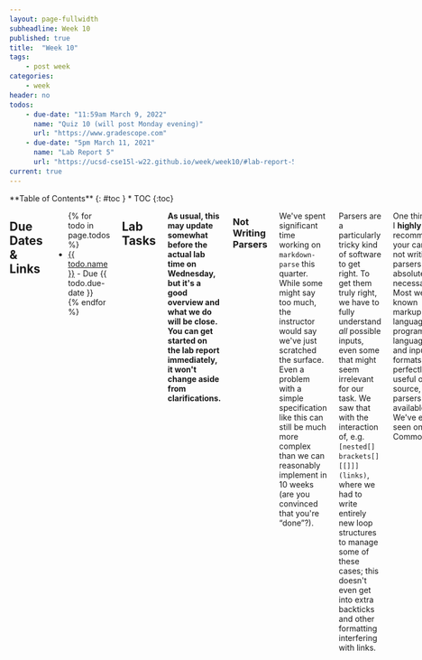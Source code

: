 ```yaml
---
layout: page-fullwidth
subheadline: Week 10
published: true
title:  "Week 10"
tags:
    - post week
categories:
    - week
header: no
todos:
    - due-date: "11:59am March 9, 2022"
      name: "Quiz 10 (will post Monday evening)"
      url: "https://www.gradescope.com"
    - due-date: "5pm March 11, 2021"
      name: "Lab Report 5"
      url: "https://ucsd-cse15l-w22.github.io/week/week10/#lab-report-5"
current: true
---
```


<div class="row">
<div class="medium-4 medium-push-8 columns" markdown="1">
<div class="panel radius fixed-toc"  data-options="sticky_on:large" markdown="1">
**Table of Contents**
{: #toc }
*  TOC
{:toc}
</div>
</div><!-- /.medium-4.columns -->

<div class="medium-8 medium-pull-4 columns" markdown="1">

## Due Dates & Links

<ul>
{% for todo in page.todos %}
<li><a href="{{ todo.url }}">{{ todo.name }}</a> - Due {{ todo.due-date }}</li>
{% endfor %}
</ul>

## Lab Tasks

**As usual, this may update somewhat before the actual lab time on Wednesday,
but it's a good overview and what we do will be close. You can get started on
the lab report immediately, it won't change aside from clarifications.**

### Not Writing Parsers

We've spent significant time working on `markdown-parse` this quarter. While
some might say too much, the instructor would say we've just scratched the
surface. Even a problem with a simple specification like this can still be much
more complex than we can reasonably implement in 10 weeks (are you convinced
that you're “done”?).

Parsers are a particularly tricky kind of software to get right. To get them
truly right, we have to fully understand _all_ possible inputs, even some that
might seem irrelevant for our task. We saw that with the interaction of, e.g.
`[nested[] brackets[][[]]](links)`, where we had to write entirely new loop
structures to manage some of these cases; this doesn't even get into extra
backticks and other formatting interfering with links.

One thing that I **highly** recommend in your career is not writing parsers
unless absolutely necessary. Most well-known markup languages, programming
languages, and input formats have perfectly useful open-source, free parsers
available. We've even seen one -- CommonMark!

While in principle it seems like CommonMark has done our job for us, it's worth
seeing what it looks like to actually _use_ it to accomplish something.
CommonMark has written a full parser and translator that turns `.md` files into
`.html` files. This isn't exactly what `getLinks` does. How to get from one to
the other?

#### Getting CommonMark

Well, the first thing to do is figure out how to run CommonMark at all. Here's
their Java implementation:

[https://github.com/commonmark/commonmark-java](https://github.com/commonmark/commonmark-java)

Before we run off and _clone_ it, let's think a little bit about our goals. We
don't (necessarily) want to edit the source code of CommonMark. It would be nice
if we could use it as a library. CommonMark, like JUnit (the other code we've
often used as a library), is distributed as `.jar` files. The README, which you
can see on their Github webpage, talks about this:

![](/images/commonmark-readme.png)

We've copied that [Maven
Central](https://search.maven.org/search?q=g:org.commonmark) link here for your
convenience. Maven is a tool that's used for tracking, downloading, and updating
`.jar` files associated with Java libraries. We _could_ use to build/import
CommonMark, but we won't take the time for its complexity today. Instead, we'll
just download the correct `.jar` file directly.

There is a download link next to the top item in the list on Maven; download the
`.jar` file for it:

![](/images/maven-jar.png)

The file you've just downloaded is a lot like the `.jar` file we've used for
JUnit in its format -- we'll need to use `-cp` to include it when building and
running our program if we use its classes, for instance.

Put the `.jar` file you downloaded in the `lib/` directory of your
`markdown-parse` project.

#### Running an Example

Let's make a brand-new file to test out CommonMark and see if we can figure out
what it does. Let's copy one of their examples and try it out. Copy the first
example (Parse and Render HTML) from the CommonMark README into a new file
called `TryCommonMark.java`, then compile and run it.

Oops. I got something like this:

```
$ javac TryCommonMark.java 
TryCommonMark.java:5: error: class, interface, enum, or record expected
Parser parser = Parser.builder().build();
^
TryCommonMark.java:6: error: class, interface, enum, or record expected
Node document = parser.parse("This is *Sparta*");
^
TryCommonMark.java:7: error: class, interface, enum, or record expected
HtmlRenderer renderer = HtmlRenderer.builder().build();
^
TryCommonMark.java:8: error: class, interface, enum, or record expected
renderer.render(document);  // "<p>This is <em>Sparta</em></p>\n"
^
4 errors
```

**Write in notes**: Make sure you've copied the code and produced this error.

Turns out the CommonMark folks didn't give us a full working program with a
`main` method, and so on. They expected us to use our _general knowledge of how
Java works_ to take their example and produce a meaningful program out of it.
OK, we know how to make a `main` method. Let's leave the imports at the top, but
take the meaningful code and put it in `main`, like this:

```
import org.commonmark.node.*;
import org.commonmark.parser.Parser;
import org.commonmark.renderer.html.HtmlRenderer;

class TryCommonMark {
    public static void main(String[] args) {
        Parser parser = Parser.builder().build();
        Node document = parser.parse("This is *Sparta*");
        HtmlRenderer renderer = HtmlRenderer.builder().build();
        renderer.render(document);  // "<p>This is <em>Sparta</em></p>\n"
    }
}
```

If we run _this_ version, we get another error:

```
$ javac TryCommonMark.java
TryCommonMark.java:2: error: package org.commonmark.parser does not exist
import org.commonmark.parser.Parser;
                            ^
TryCommonMark.java:3: error: package org.commonmark.renderer.html does not exist
import org.commonmark.renderer.html.HtmlRenderer;
                                   ^
TryCommonMark.java:1: error: package org.commonmark.node does not exist
import org.commonmark.node.*;
```

Of course! We need to include the classpath in order to access all that
CommonMark goodness. We could type this out at the command line, but we have a
pretty good place to put the classpath (and we know we'll need it there later) –
our `makefile`!

One thing that can make our lives a little easier here – classpath supports `*`
for use as a wildcard. So we can actually set our `CLASSPATH` variable to just
`lib/*:.`, and that will include _all_ the `.jar` files in `lib/` (along with
the current directory `.`) when we use `CLASSPATH` in the `makefile`:

```
CLASSPATH = lib/*:.
```

Then we can use a rule like `MarkdownParse.class` to built this class:

```
TryCommonMark.class: TryCommonMark.java
	javac -g -cp $(CLASSPATH) TryCommonMark.java
```

(Remember to make sure there's a `<tab>` character before the command)

Then we can run:

```
$ make TryCommonMark.class
javac -g -cp lib/*:. TryCommonMark.java
```

Cool! It built. If you get an error here, carefully check for typos and
completion of the last few steps. Brainstorm together what the cause could be!
Retrace the steps, use the error message, and so on to figure out how to make
this compile.

Then, let's try running it:

```
$ java TryCommonMark
Exception in thread "main" java.lang.NoClassDefFoundError: org/commonmark/parser/Parser
        at TryCommonMark.main(TryCommonMark.java:7)
```

Oops! We need the `-cp` option to include the CommonMark jar file again. We can
use the abbreviated `*` version to save some typing:

```
$ java -cp "lib/*:." TryCommonMark
```

And it... sucessfully prints nothing!  Why doesn't it print anything? How can we
make it print something? Change the program so it actually prints the results.

**Write in notes**: Take a screenshot of your program printing the results. Make
a commit with the code so far – don't forget to add new files! Push, and put a
link to the commit in your notes document.

**Write in notes**: What's something that was confusing for your group about the
example CommonMark provided? What did they assume about you as a user? Do you
think other projects with READMEs that you'll encounter in the future make
similar assumptions?

#### Using CommonMark for Our Task

Printing HTML is great! But it doesn't accomplish our goal of implementing
`getLinks`. We need to review some of the other examples in the README to figure
out how to use this correctly.

**Before reading ahead**: which example from the
CommonMark README do you think is most helpful here, and why?

<p style="margin-bottom:10em;"></p>

This example seems promising:

[Use a visitor to process parsed nodes](https://github.com/commonmark/commonmark-java#use-a-visitor-to-process-parsed-nodes)

Rather than rendering directly to HTML, it shows how to “visit” every `Text`
element in the parsed markdown. It counts words. We might be interested in doing
something similar to collect a list of all links!

First, let's make sure we can get the example working with our small demo file.
Again, it has two parts, the class that implements the visitor and the code that
goes in `main` or some other method that gets the evaluation started:

```
# this part actually does the computation
Node node = parser.parse("Example\n=======\n\nSome more text");
WordCountVisitor visitor = new WordCountVisitor();
node.accept(visitor);
visitor.wordCount;  // 4

# this class can be defined anywhere in the file
class WordCountVisitor extends AbstractVisitor {
    int wordCount = 0;

    @Override
    public void visit(Text text) {
        // This is called for all Text nodes. Override other visit methods for other node types.

        // Count words (this is just an example, don't actually do it this way for various reasons).
        wordCount += text.getLiteral().split("\\W+").length;

        // Descend into children (could be omitted in this case because Text nodes don't have children).
        visitChildren(text);
    }
}
```

Add these parts to `TryCommonMark.java` and add a print statement to print the
resulting word count – make sure you can get this kind of interaction:

```
$ make TryCommonMark.class
javac -g -cp lib/*:. TryCommonMark.java
$ java -cp "lib/*:." TryCommonMark
4
```

**Write down in notes** once you get this behavior, make a commit and push, and
copy the link to the commit into your notes document.

There's a bit of jargon here that's common to parsing tools. The parsed markdown
string is returned as a `Node` -- so, a tree. A _Visitor_ is a programming
pattern for trees where a visitor class can override a `visit` method with
arguments of different types corresponding to types of nodes in the tree. Here,
that's `Text`, so the `visit(Text)` method gets called for each text node in the
tree.

There's another node type called `Link` (I looked it up in the [documentation
linked from the
README](https://www.javadoc.io/doc/org.commonmark/commonmark/latest/index.html)).

With this in mind, there are a few steps left to get a full `getLinks`
implementation:

- Try writing another _visitor_ (a class that extends `AbstractVisitor`) whose
`visit` method takes `Link` arguments, and whose overall purpose is to count the
links in a file rather than the number of words. Change the example you have in
`TryCommonMark.java` to use this visitor instead (and make sure it has a link in
it!).
- Change the visitor so that instead of counting the number of links, it adds
each link to an `ArrayList<String>`. Test it out using `TryCommonMark`.
- Move your visitor implementation over into `MarkdownParse.java`. Delete the
body of `getLinks(String)` (don't worry, it's saved in `git`), and replace it with code
to use the visitor to get the links and return them. Remember to move over any
necessary `import` statements!
- Run your tests! Do they all pass? Try running it on all the `test-files/` from
last week's lab, and on other, more complex/larger tests.

**Write down in notes**: How far did you get? Copy the commit with the last
checkpoint where you had things running along this progression into your notes.

The main lesson here is that if you find yourself needing to write something
like a parser for a project, _you probably don't have to do it yourself_. You
will likely be better off reading some documentation and using an
already-existing tool.

Of course, using existing tools often requires reading documentation,
understanding logistics like how to find and import a `.jar` file, adapting
examples for your own use, and so on. These are skills you can practice, ask for
help with, and so on in order to broaden the kinds of programs you can write.

### Review Game

Having fun is a good way to make memories, including about computing content.
For the next 30 minutes of lab, we'll play a game together reviewing content
from CSE15L. Your lab tutor will wrap up the last part with about an hour left
to move on to the game, which will be done with the whole lab section (not just
your group).

### AMA with the Staff

For the last 30 minutes of lab, you'll have the chance to ask anything
(reasonable) to your lab staff (TA and all the tutors for your section). You'll
get a section-specific Google Form for submitting questions, and you'll also be
able to raise your hand and ask questions live. Ask about CS courses,
internships, tutoring, research, folks' experience at UCSD in general and in
CSE, and more!

## Lab Report 5

In lab 9, you experimented with the many tests provided from commonmark-spec.
For this lab report, choose any _two_ tests where your implementation (or a
representative implementation from your group) had _different_ answers than the
implementation we provided for lab 9. Note that this is the implementation in
the [markdown-parse](https://github.com/ucsd-cse15l-w22/markdown-parse)
repository, _not_ the one you did today in lab 10. The tests with different
answers should correspond to **different bugs** – that is, you couldn't easily
fix both with one code change.

Explain:

- How you found the tests with different results (Did you use `diff` on the
results of running a bash for loop? Did you search through manually? Did you use
some other programmatic idea?)
- For each test:
    - Describe which implementation is correct, or if you think _neither_ is
    correct, by showing both actual outputs and indicating what the expected
    output is.
    - For the implementation that's not correct (or choose one if both are
    incorrect), describe the _bug (the problem in the code). You don't have to
    provide a fix, but you should be specific about what is wrong with the
    program, and show the code that should be fixed.

You can submit your lab report to the “Lab Repor 5” assignment on Gradescope as
usual with links to your report page and repository. Make your lab report as a
separate page on your Github pages site linked from the index as in past
reports.